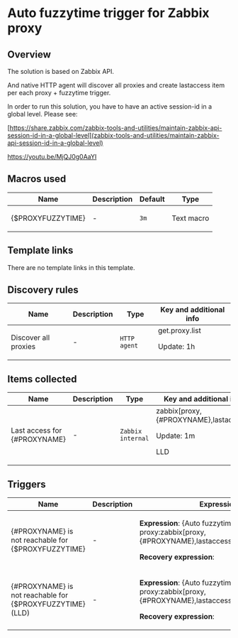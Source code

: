 # Auto fuzzytime trigger for Zabbix proxy

## Overview

The solution is based on Zabbix API.


And native HTTP agent will discover all proxies and create lastaccess item per each proxy + fuzzytime trigger.


In order to run this solution, you have to have an active session-id in a global level. Please see:


[https://share.zabbix.com/zabbix-tools-and-utilities/maintain-zabbix-api-session-id-in-a-global-level](zabbix-tools-and-utilities/maintain-zabbix-api-session-id-in-a-global-level)


<https://youtu.be/MjQJ0g0AaYI>


 



## Macros used

|Name|Description|Default|Type|
|----|-----------|-------|----|
|{$PROXYFUZZYTIME}|<p>-</p>|`3m`|Text macro|


## Template links

There are no template links in this template.

## Discovery rules

|Name|Description|Type|Key and additional info|
|----|-----------|----|----|
|Discover all proxies|<p>-</p>|`HTTP agent`|get.proxy.list<p>Update: 1h</p>|


## Items collected

|Name|Description|Type|Key and additional info|
|----|-----------|----|----|
|Last access for {#PROXYNAME}|<p>-</p>|`Zabbix internal`|zabbix[proxy,{#PROXYNAME},lastaccess]<p>Update: 1m</p><p>LLD</p>|


## Triggers

|Name|Description|Expression|Priority|
|----|-----------|----------|--------|
|{#PROXYNAME} is not reachable for {$PROXYFUZZYTIME}|<p>-</p>|<p>**Expression**: {Auto fuzzytime trigger for Zabbix proxy:zabbix[proxy,{#PROXYNAME},lastaccess].fuzzytime(3m)}=0</p><p>**Recovery expression**: </p>|high|
|{#PROXYNAME} is not reachable for {$PROXYFUZZYTIME} (LLD)|<p>-</p>|<p>**Expression**: {Auto fuzzytime trigger for Zabbix proxy:zabbix[proxy,{#PROXYNAME},lastaccess].fuzzytime(3m)}=0</p><p>**Recovery expression**: </p>|high|
